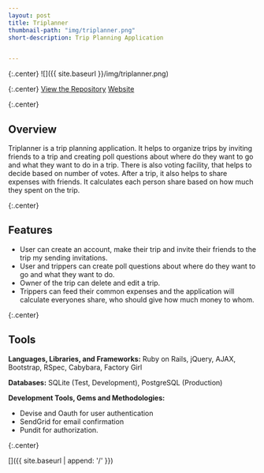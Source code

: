 ```yaml
---
layout: post
title: Triplanner
thumbnail-path: "img/triplanner.png"
short-description: Trip Planning Application


---
```


{:.center}
![]({{ site.baseurl }}/img/triplanner.png)

{:.center}
[View the Repository](https://github.com/AnithaPal/Trip-Planner)  [Website](https://trp-plan.herokuapp.com/)

{:.center}


## Overview
Triplanner is a trip planning application. It helps to organize trips by inviting friends to a trip and creating poll questions about where do they want to go and what they want to do in a trip. There is also voting facility, that helps to decide based on number of votes. After a trip, it also helps to share expenses with friends. It calculates each person share based on how much they spent on the trip.

{:.center}

## Features

+ User can create an account, make their trip and invite their friends to the trip my sending invitations.
+ User and trippers can create poll questions about where do they want to go and what they want to do.
+ Owner of the trip can delete and edit a trip.
+ Trippers can feed their common expenses and the application will calculate everyones share, who should give how much money to whom.

{:.center}

## Tools
**Languages, Libraries, and Frameworks:** Ruby on Rails, jQuery, AJAX, Bootstrap, RSpec, Cabybara, Factory Girl

**Databases:** SQLite (Test, Development), PostgreSQL (Production)

**Development Tools, Gems and Methodologies:**

+ Devise and Oauth for user authentication
+ SendGrid for email confirmation
+ Pundit for authorization.

{:.center}

[<i class="fa fa-home"></i>]({{ site.baseurl | append: '/' }})
